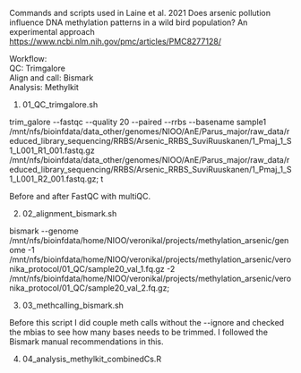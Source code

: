 Commands and scripts used in Laine et al. 2021 Does arsenic pollution influence DNA methylation patterns in a wild bird population? An experimental approach 
https://www.ncbi.nlm.nih.gov/pmc/articles/PMC8277128/

Workflow:  
QC: Trimgalore  
Align and call: Bismark  
Analysis: Methylkit 

1. 01_QC_trimgalore.sh 

trim_galore --fastqc --quality 20 --paired --rrbs --basename sample1 /mnt/nfs/bioinfdata/data_other/genomes/NIOO/AnE/Parus_major/raw_data/reduced_library_sequencing/RRBS/Arsenic_RRBS_SuviRuuskanen/1_Pmaj_1_S1_L001_R1_001.fastq.gz /mnt/nfs/bioinfdata/data_other/genomes/NIOO/AnE/Parus_major/raw_data/reduced_library_sequencing/RRBS/Arsenic_RRBS_SuviRuuskanen/1_Pmaj_1_S1_L001_R2_001.fastq.gz;
t 

Before and after FastQC with multiQC. 

2. 02_alignment_bismark.sh 

bismark --genome /mnt/nfs/bioinfdata/home/NIOO/veronikal/projects/methylation_arsenic/genome -1 /mnt/nfs/bioinfdata/home/NIOO/veronikal/projects/methylation_arsenic/veronika_protocol/01_QC/sample20_val_1.fq.gz -2 /mnt/nfs/bioinfdata/home/NIOO/veronikal/projects/methylation_arsenic/veronika_protocol/01_QC/sample20_val_2.fq.gz; 

3. 03_methcalling_bismark.sh 

Before this script I did couple meth calls without the --ignore and checked the mbias to see how many bases needs to be trimmed. I followed the Bismark manual recommendations in this. 

4. 04_analysis_methylkit_combinedCs.R 

